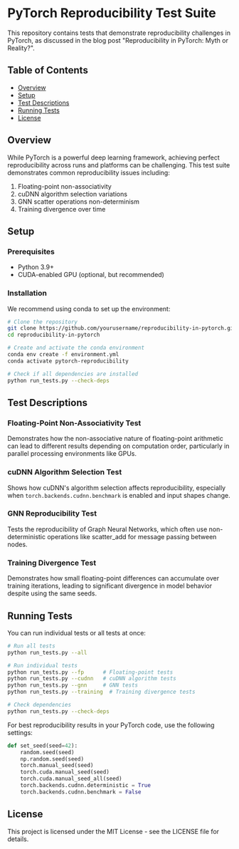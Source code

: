 # PyTorch Reproducibility Test Suite

This repository contains tests that demonstrate reproducibility challenges in PyTorch, as discussed in the blog post "Reproducibility in PyTorch: Myth or Reality?".

## Table of Contents

- [Overview](#overview)
- [Setup](#setup)
- [Test Descriptions](#test-descriptions)
- [Running Tests](#running-tests)
- [License](#license)

## Overview

While PyTorch is a powerful deep learning framework, achieving perfect reproducibility across runs and platforms can be challenging. This test suite demonstrates common reproducibility issues including:

1. Floating-point non-associativity
2. cuDNN algorithm selection variations
3. GNN scatter operations non-determinism
4. Training divergence over time

## Setup

### Prerequisites

- Python 3.9+
- CUDA-enabled GPU (optional, but recommended)

### Installation

We recommend using conda to set up the environment:

```bash
# Clone the repository
git clone https://github.com/yourusername/reproducibility-in-pytorch.git
cd reproducibility-in-pytorch

# Create and activate the conda environment
conda env create -f environment.yml
conda activate pytorch-reproducibility

# Check if all dependencies are installed
python run_tests.py --check-deps
```

## Test Descriptions

### Floating-Point Non-Associativity Test
Demonstrates how the non-associative nature of floating-point arithmetic can lead to different results depending on computation order, particularly in parallel processing environments like GPUs.

### cuDNN Algorithm Selection Test
Shows how cuDNN's algorithm selection affects reproducibility, especially when `torch.backends.cudnn.benchmark` is enabled and input shapes change.

### GNN Reproducibility Test
Tests the reproducibility of Graph Neural Networks, which often use non-deterministic operations like scatter_add for message passing between nodes.

### Training Divergence Test
Demonstrates how small floating-point differences can accumulate over training iterations, leading to significant divergence in model behavior despite using the same seeds.

## Running Tests

You can run individual tests or all tests at once:

```bash
# Run all tests
python run_tests.py --all

# Run individual tests
python run_tests.py --fp      # Floating-point tests
python run_tests.py --cudnn   # cuDNN algorithm tests
python run_tests.py --gnn     # GNN tests
python run_tests.py --training  # Training divergence tests

# Check dependencies
python run_tests.py --check-deps
```

For best reproducibility results in your PyTorch code, use the following settings:

```python
def set_seed(seed=42): 
    random.seed(seed) 
    np.random.seed(seed) 
    torch.manual_seed(seed) 
    torch.cuda.manual_seed(seed) 
    torch.cuda.manual_seed_all(seed) 
    torch.backends.cudnn.deterministic = True 
    torch.backends.cudnn.benchmark = False
```

## License

This project is licensed under the MIT License - see the LICENSE file for details. 